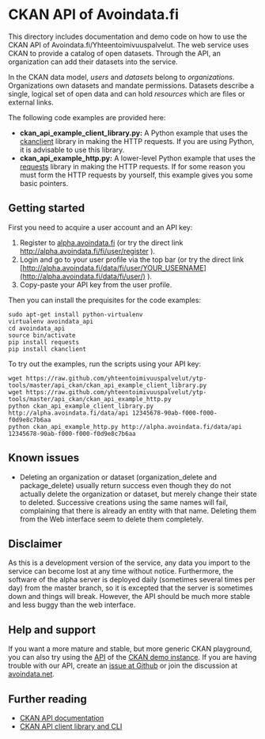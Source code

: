 
# CKAN API of Avoindata.fi

This directory includes documentation and demo code on how to use the CKAN API of Avoindata.fi/Yhteentoimivuuspalvelut. The web service uses CKAN to provide a catalog of open datasets. Through the API, an organization can add their datasets into the service.

In the CKAN data model, *users* and *datasets* belong to *organizations*. Organizations own datasets and mandate permissions. Datasets describe a single, logical set of open data and can hold *resources* which are files or external links.

The following code examples are provided here:

* **ckan_api_example_client_library.py:** A Python example that uses the [ckanclient][ckanclient] library in making the HTTP requests. If you are using Python, it is advisable to use this library.
* **ckan_api_example_http.py:** A lower-level Python example that uses the [requests][requests] library in making the HTTP requests. If for some reason you must form the HTTP requests by yourself, this example gives you some basic pointers.

## Getting started

First you need to acquire a user account and an API key:

1. Register to [alpha.avoindata.fi](http://alpha.avoindata.fi) (or try the direct link http://alpha.avoindata.fi/fi/user/register ).
2. Login and go to your user profile via the top bar (or try the direct link [http://alpha.avoindata.fi/data/fi/user/YOUR_USERNAME](http://alpha.avoindata.fi/data/fi/user/) ).
3. Copy-paste your API key from the user profile.

Then you can install the prequisites for the code examples:

    sudo apt-get install python-virtualenv
    virtualenv avoindata_api
    cd avoindata_api
    source bin/activate
    pip install requests
    pip install ckanclient

To try out the examples, run the scripts using your API key:

    wget https://raw.github.com/yhteentoimivuuspalvelut/ytp-tools/master/api_ckan/ckan_api_example_client_library.py
    wget https://raw.github.com/yhteentoimivuuspalvelut/ytp-tools/master/api_ckan/ckan_api_example_http.py
    python ckan_api_example_client_library.py http://alpha.avoindata.fi/data/api 12345678-90ab-f000-f000-f0d9e8c7b6aa
	python ckan_api_example_http.py http://alpha.avoindata.fi/data/api 12345678-90ab-f000-f000-f0d9e8c7b6aa

## Known issues

* Deleting an organization or dataset (organization_delete and package_delete) usually return success even though they do not actually delete the organization or dataset, but merely change their state to deleted. Successive creations using the same names will fail, complaining that there is already an entity with that name. Deleting them from the Web interface seem to delete them completely.

## Disclaimer

As this is a development version of the service, any data you import to the service can become lost at any time without notice. Furthermore, the software of the alpha server is deployed daily (sometimes several times per day) from the master branch, so it is excepted that the server is sometimes down and things will break. However, the API should be much more stable and less buggy than the web interface.

## Help and support

If you want a more mature and stable, but more generic CKAN playground, you can also try using the [API](http://demo.ckan.org/api) of the [CKAN demo instance](http://demo.ckan.org). If you are having trouble with our API, create an [issue at Github](https://github.com/yhteentoimivuuspalvelut/ytp/issues) or join the discussion at [avoindata.net](http://avoindata.net/).

## Further reading

* [CKAN API documentation][ckanapi]
* [CKAN API client library and CLI][ckanclient]

[ckanapi]: http://docs.ckan.org/en/latest/api/index.html
[ckanclient]: https://github.com/okfn/ckanclient
[requests]: http://requests.readthedocs.org/en/latest/
